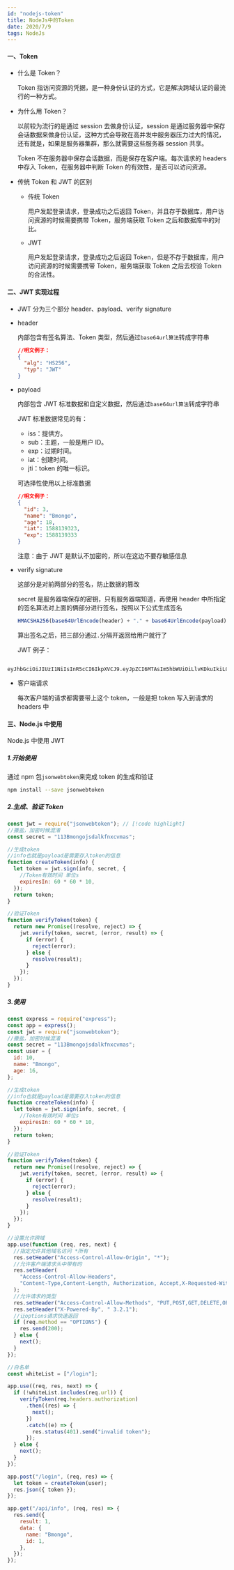 ```yaml
---
id: "nodejs-token"
title: NodeJs中的Token
date: 2020/7/9
tags: NodeJs
---
```


#### 一、Token

- 什么是 Token？

  Token 指访问资源的凭据，是一种身份认证的方式，它是解决跨域认证的最流行的一种方式。

- 为什么用 Token？

  以前较为流行的是通过 session 去做身份认证，session 是通过服务器中保存会话数据来做身份认证，这种方式会导致在高并发中服务器压力过大的情况，还有就是，如果是服务器集群，那么就需要这些服务器 session 共享。

  Token 不在服务器中保存会话数据，而是保存在客户端。每次请求的 headers 中存入 Token，在服务器中判断 Token 的有效性，是否可以访问资源。

- 传统 Token 和 JWT 的区别

  - 传统 Token

    用户发起登录请求，登录成功之后返回 Token，并且存于数据库，用户访问资源的时候需要携带 Token，服务端获取 Token 之后和数据库中的对比。

  - JWT

    用户发起登录请求，登录成功之后返回 Token，但是不存于数据库，用户访问资源的时候需要携带 Token，服务端获取 Token 之后去校验 Token 的合法性。

<!-- more -->

#### 二、JWT 实现过程

- JWT 分为三个部分 header、payload、verify signature

- header

  内部包含有签名算法、Token 类型，然后通过`base64url算法`转成字符串

  ```json
  //明文例子：
  {
    "alg": "HS256",
    "typ": "JWT"
  }
  ```

- payload

  内部包含 JWT 标准数据和自定义数据，然后通过`base64url算法`转成字符串

  JWT 标准数据常见的有：

  - iss：提供方。
  - sub：主题，一般是用户 ID。
  - exp：过期时间。
  - iat：创建时间。
  - jti：token 的唯一标识。

  可选择性使用以上标准数据

  ```json
  //明文例子：
  {
    "id": 3,
    "name": "Bmongo",
    "age": 18,
    "iat": 1588139323,
    "exp": 1588139333
  }
  ```

  注意：由于 JWT 是默认不加密的，所以在这边不要存敏感信息

- verify signature

  这部分是对前两部分的签名，防止数据的篡改

  secret 是服务器端保存的密钥，只有服务器端知道，再使用 header 中所指定的签名算法对上面的俩部分进行签名，按照以下公式生成签名

  ```js
  HMACSHA256(base64UrlEncode(header) + "." + base64UrlEncode(payload), secret);
  ```

  算出签名之后，把三部分通过`.`分隔开返回给用户就行了

  JWT 例子：

```
    eyJhbGciOiJIUzI1NiIsInR5cCI6IkpXVCJ9.eyJpZCI6MTAsIm5hbWUiOiLlvKDkuIkiLCJhZ2UiOjE2LCJpYXQiOjE1ODgxMzkzMjMsImV4cCI6MTU4ODEzOTMzM30.WzZp_aNgiw4iTsX7buxMhZe0z0e94Ve6ImEZ8L8L78c
```

- 客户端请求

  每次客户端的请求都需要带上这个 token，一般是把 token 写入到请求的 headers 中

#### 三、Node.js 中使用

Node.js 中使用 JWT

##### 1.开始使用

通过 npm 包`jsonwebtoken`来完成 token 的生成和验证

```bash
npm install --save jsonwebtoken
```

##### 2.生成、验证 Token

```js
const jwt = require("jsonwebtoken"); // [!code highlight]
//撒盐，加密时候混淆
const secret = "113Bmongojsdalkfnxcvmas";

//生成token
//info也就是payload是需要存入token的信息
function createToken(info) {
  let token = jwt.sign(info, secret, {
    //Token有效时间 单位s
    expiresIn: 60 * 60 * 10,
  });
  return token;
}

//验证Token
function verifyToken(token) {
  return new Promise((resolve, reject) => {
    jwt.verify(token, secret, (error, result) => {
      if (error) {
        reject(error);
      } else {
        resolve(result);
      }
    });
  });
}
```

##### 3.使用

```js
const express = require("express");
const app = express();
const jwt = require("jsonwebtoken");
//撒盐，加密时候混淆
const secret = "113Bmongojsdalkfnxcvmas";
const user = {
  id: 10,
  name: "Bmongo",
  age: 16,
};

//生成token
//info也就是payload是需要存入token的信息
function createToken(info) {
  let token = jwt.sign(info, secret, {
    //Token有效时间 单位s
    expiresIn: 60 * 60 * 10,
  });
  return token;
}

//验证Token
function verifyToken(token) {
  return new Promise((resolve, reject) => {
    jwt.verify(token, secret, (error, result) => {
      if (error) {
        reject(error);
      } else {
        resolve(result);
      }
    });
  });
}

//设置允许跨域
app.use(function (req, res, next) {
  //指定允许其他域名访问 *所有
  res.setHeader("Access-Control-Allow-Origin", "*");
  //允许客户端请求头中带有的
  res.setHeader(
    "Access-Control-Allow-Headers",
    "Content-Type,Content-Length, Authorization, Accept,X-Requested-With",
  );
  //允许请求的类型
  res.setHeader("Access-Control-Allow-Methods", "PUT,POST,GET,DELETE,OPTIONS");
  res.setHeader("X-Powered-By", " 3.2.1");
  //让options请求快速返回
  if (req.method == "OPTIONS") {
    res.send(200);
  } else {
    next();
  }
});

//白名单
const whiteList = ["/login"];

app.use((req, res, next) => {
  if (!whiteList.includes(req.url)) {
    verifyToken(req.headers.authorization)
      .then((res) => {
        next();
      })
      .catch((e) => {
        res.status(401).send("invalid token");
      });
  } else {
    next();
  }
});

app.post("/login", (req, res) => {
  let token = createToken(user);
  res.json({ token });
});

app.get("/api/info", (req, res) => {
  res.send({
    result: 1,
    data: {
      name: "Bmongo",
      id: 1,
    },
  });
});
```
